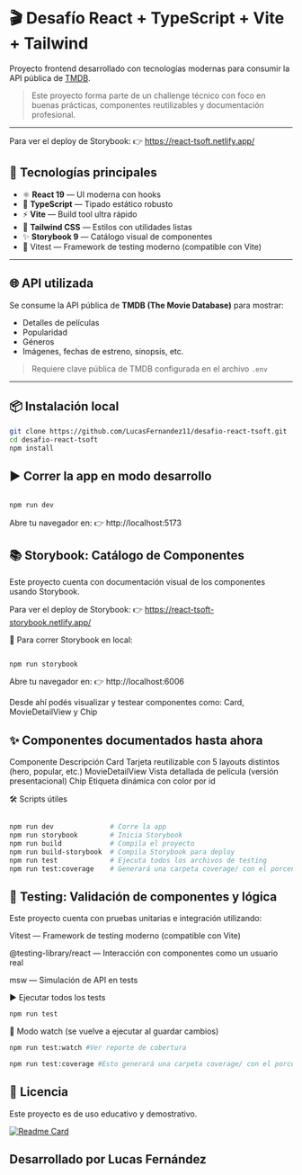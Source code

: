 # 🎬 Desafío React + TypeScript + Vite + Tailwind

Proyecto frontend desarrollado con tecnologías modernas para consumir la API pública de [TMDB](https://www.themoviedb.org/).

> Este proyecto forma parte de un challenge técnico con foco en buenas prácticas, componentes reutilizables y documentación profesional.

---
Para ver el deploy de Storybook:
👉 https://react-tsoft.netlify.app/

## 🚀 Tecnologías principales

- ⚛️ **React 19** — UI moderna con hooks
- 🧠 **TypeScript** — Tipado estático robusto
- ⚡ **Vite** — Build tool ultra rápido
- 🎨 **Tailwind CSS** — Estilos con utilidades listas
- ✨ **Storybook 9** — Catálogo visual de componentes
- 🧪 Vitest — Framework de testing moderno (compatible con Vite)

---

## 🌐 API utilizada

Se consume la API pública de **TMDB (The Movie Database)** para mostrar:

- Detalles de películas
- Popularidad
- Géneros
- Imágenes, fechas de estreno, sinopsis, etc.

> Requiere clave pública de TMDB configurada en el archivo `.env`

---

## 📦 Instalación local

```bash
git clone https://github.com/LucasFernandez11/desafio-react-tsoft.git
cd desafio-react-tsoft
npm install
```


## ▶️ Correr la app en modo desarrollo
```bash

npm run dev
```
Abre tu navegador en:
👉 http://localhost:5173


## 📚 Storybook: Catálogo de Componentes
Este proyecto cuenta con documentación visual de los componentes usando Storybook.

Para ver el deploy de Storybook:
👉 https://react-tsoft-storybook.netlify.app/ 


🔧 Para correr Storybook en local:
```bash

npm run storybook
```
Abre tu navegador en:
👉 http://localhost:6006


Desde ahí podés visualizar y testear componentes como:
Card, MovieDetailView y Chip


## ✨ Componentes documentados hasta ahora
Componente	Descripción
Card	Tarjeta reutilizable con 5 layouts distintos (hero, popular, etc.)
MovieDetailView	Vista detallada de película (versión presentacional)
Chip	Etiqueta dinámica con color por id

🛠 Scripts útiles
```bash

npm run dev              # Corre la app
npm run storybook        # Inicia Storybook
npm run build            # Compila el proyecto
npm run build-storybook  # Compila Storybook para deploy
npm run test             # Ejecuta todos los archivos de testing
npm run test:coverage    # Generará una carpeta coverage/ con el porcentaje de líneas y archivos testeados.    
```

## 🧪 Testing: Validación de componentes y lógica
Este proyecto cuenta con pruebas unitarias e integración utilizando:

Vitest — Framework de testing moderno (compatible con Vite)

@testing-library/react — Interacción con componentes como un usuario real

msw — Simulación de API en tests

▶️ Ejecutar todos los tests

```bash
npm run test
```

🔁 Modo watch (se vuelve a ejecutar al guardar cambios)

```bash
npm run test:watch #Ver reporte de cobertura
```

```bash
npm run test:coverage #Esto generará una carpeta coverage/ con el porcentaje de líneas y archivos testeados.
```

## 📄 Licencia
Este proyecto es de uso educativo y demostrativo.

[![Readme Card](https://github-readme-stats.vercel.app/api/pin/?username=LucasFernandez11&repo=desafio-react-tsoft)](https://github.com/LucasFernandez11/desafio-react-tsoft)

## Desarrollado por Lucas Fernández

